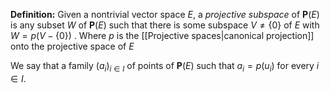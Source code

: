 **Definition:** Given a nontrivial vector space $E$, a _projective subspace_ of $\mathbf{P}(E)$ is any subset $W$ of $\mathbf{P}(E)$ such that there is some subspace $V \neq \{0\}$  of $E$ with $W = p(V - \{0\})$ . Where $p$ is the [[Projective spaces|canonical projection]] onto the projective space of $E$

We say that a family $(a_i)_{i\in I}$ of points of $\mathbf{P}(E)$  such that $a_i = p(u_i)$ for every $i\in I$.